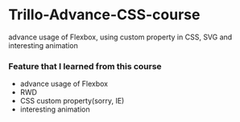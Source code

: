 # Trillo-Advance-CSS-course
advance usage of Flexbox, using custom property in CSS, SVG and interesting animation
<br>
<h3>Feature that I learned from this course</h3>
<ul>
  <li>advance usage of Flexbox</li>
  <li>RWD</li>
  <li>CSS custom property(sorry, IE)</li>
  <li>interesting animation</li>
</ul>
